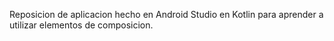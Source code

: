Reposicion de aplicacion hecho en Android Studio en Kotlin para aprender a utilizar elementos de composicion. 
